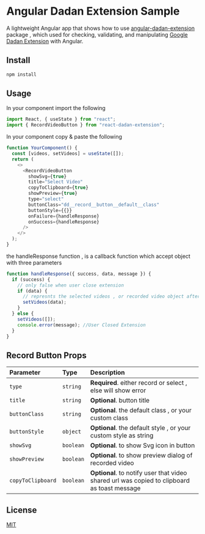 # Angular Dadan Extension Sample

A lightweight Angular app that shows how to use [angular-dadan-extension](https://www.npmjs.com/package/angular-dadan-extension) package , which used for checking, validating, and manipulating [Google Dadan Extension](https://haal.link.sa/onboarding/download) with Angular.

## Install

```bash
npm install
```

## Usage

In your component import the following

```javascript
import React, { useState } from "react";
import { RecordVideoButton } from "react-dadan-extension";
```

In your component copy & paste the following

```javascript
function YourComponent() {
  const [videos, setVideos] = useState([]);
  return (
    <>
      <RecordVideoButton
        showSvg={true}
        title="Select Video"
        copyToClipboard={true}
        showPreview={true}
        type="select"
        buttonClass="dd__record__button__default__class"
        buttonStyle={{}}
        onFailure={handleResponse}
        onSuccess={handleResponse}
      />
    </>
  );
}
```

the handleResponse function , is a callback function which accept object with three parameters

```javascript
function handleResponse({ success, data, message }) {
  if (success) {
    // only false when user close extension
    if (data) {
      // represnts the selected videos , or recorded video object after stop recording
      setVideos(data);
    }
  } else {
    setVideos([]);
    console.error(message); //User Closed Extension
  }
}
```

## Record Button Props

| Parameter         | Type      | Description                                                                                 |
| :---------------- | :-------- | :------------------------------------------------------------------------------------------ |
| `type`            | `string`  | **Required**. either record or select , else will show error                                |
| `title`           | `string`  | **Optional**. button title                                                                  |
| `buttonClass`     | `string`  | **Optional**. the default class , or your custom class                                      |
| `buttonStyle`     | `object`  | **Optional**. the default style , or your custom style as string                            |
| `showSvg`         | `boolean` | **Optional**. to show Svg icon in button                                                    |
| `showPreview`     | `boolean` | **Optional**. to show preview dialog of recorded video                                      |
| `copyToClipboard` | `boolean` | **Optional**. to notify user that video shared url was copied to clipboard as toast message |

## License

[MIT](https://choosealicense.com/licenses/mit/)
